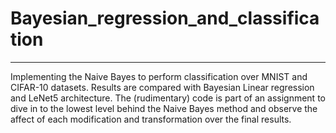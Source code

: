 # Bayesian_regression_and_classification

***
Implementing the Naive Bayes to perform classification over MNIST and CIFAR-10 datasets. Results are compared with Bayesian Linear regression and LeNet5 architecture.
The (rudimentary) code is part of an assignment to dive in to the lowest level behind the Naive Bayes method and observe the affect of each modification and transformation over the final results.

